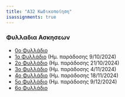 ```yaml
---
title: "Α32 Κωδικοποίηση"
isassignments: true
---
```


### Φυλλαδια Ασκησεων

- [0ο Φυλλάδιο](../coding-assignment-2024-0.pdf)
- [1ο Φυλλάδιο](../coding-assign-2024-1.pdf) (Ημ. παράδοσης 9/10/2024)
- [2o Φυλλάδιο](../coding-assign-2024-2.pdf) (Ημ. παράδοσης 21/10/2024)
- [3o Φυλλάδιο](../coding-assign-2024-3.pdf) (Ημ. παράδοσης 4/11/2024)
- [4ο Φυλλάδιο](../coding-assign-2024-4.pdf) (Ημ. παράδοσης 18/11/2024)
- [5ο Φυλλάδιο](../coding-assign-2024-5.pdf) (Ημ. παράδοσης 9/12/2024)
- [6ο Φυλλάδιο](../coding-assign-2024-6.pdf)
